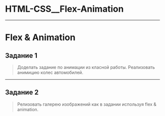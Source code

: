 # HTML-CSS__Flex-Animation
____
# Flex &amp; Animation

## Задание 1
> Доделать задание по анимации из класной работы. Реализовать анимицию колес автомобилей.
____
## Задание 2
> Релизовать галерею изображений как в задании используя flex & animation.


